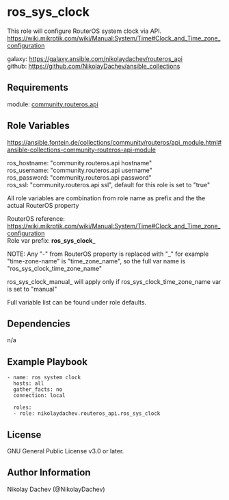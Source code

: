 ros_sys_clock
=========

This role will configure RouterOS system clock via API.  
https://wiki.mikrotik.com/wiki/Manual:System/Time#Clock_and_Time_zone_configuration  

galaxy: https://galaxy.ansible.com/nikolaydachev/routeros_api  
github: https://github.com/NikolayDachev/ansible_collections  

Requirements
------------

module: [community.routeros.api](https://galaxy.ansible.com/community/routeros)  

Role Variables
--------------

https://ansible.fontein.de/collections/community/routeros/api_module.html#ansible-collections-community-routeros-api-module  

ros_hostname: "community.routeros.api hostname"  
ros_username: "community.routeros.api username"  
ros_password: "community.routeros.api password"  
ros_ssl: "community.routeros.api ssl", default for this role is set to "true"  

All role variables are combination from role name as prefix and the the actual RouterOS property  

RouterOS reference: https://wiki.mikrotik.com/wiki/Manual:System/Time#Clock_and_Time_zone_configuration  
Role var prefix: **ros_sys_clock_**  

NOTE: Any "-" from RouterOS property is replaced with "_" for example "time-zone-name" is "time_zone_name", so the full var name is "ros_sys_clock_time_zone_name"  

ros_sys_clock_manual_ will apply only if ros_sys_clock_time_zone_name var is set to "manual"

Full variable list can be found under role defaults.  

Dependencies
------------

n/a

Example Playbook
----------------
```
- name: ros system clock
  hosts: all
  gather_facts: no
  connection: local

  roles:
  - role: nikolaydachev.routeros_api.ros_sys_clock
```
License
-------

GNU General Public License v3.0 or later.

Author Information
------------------

Nikolay Dachev (@NikolayDachev)